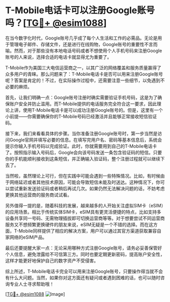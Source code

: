 # T-Mobile电话卡可以注册Google账号吗？[[TG💪+ @esim1088](https://t.me/s/esim1088)]

在当今数字化时代，Google账号几乎成了每个人生活和工作的必需品。无论是用于管理电子邮件、存储文件，还是进行在线购物，Google账号的重要性不言而喻。然而，对于那些没有本地电话号码或者不想使用个人手机号码来注册Google账号的人来说，选择合适的电话卡就显得尤为重要了。

T-Mobile作为美国三大电信运营商之一，以其广泛的网络覆盖和服务质量赢得了众多用户的青睐。那么问题来了：T-Mobile电话卡是否可以用来注册Google账号呢？答案是肯定的！不过，在实际操作过程中，还需要注意一些细节，以免遇到不必要的麻烦。

首先，让我们明确一点：Google账号注册时确实需要验证手机号码，这是为了确保账户安全并防止滥用。而T-Mobile提供的电话服务完全符合这一要求，因此理论上讲，使用T-Mobile电话卡是可以成功注册Google账号的。但是，这里有一个小前提——你需要确保你的T-Mobile号码已经激活并且能够正常接收短信验证码。

接下来，我们来看看具体的步骤。当你准备注册Google账号时，第一步当然是访问Google官网并填写必要的信息。在填写完用户名、密码等基本信息后，系统会提示你输入手机号码以完成验证。此时，你就需要用到自己的T-Mobile电话卡了。按照指示输入号码后，Google会向该号码发送一条包含验证码的短信。只要你的手机能顺利接收到这条短信，并正确输入验证码，整个注册过程就可以继续下去了。

当然啦，虽然理论上可行，但在实践中可能会遇到一些特殊情况。比如，有时候由于网络延迟或者其他技术原因，可能会导致短信未能及时送达。这种情况下，你可以尝试重新发送验证码或者稍后再试几次。如果仍然无法解决问题的话，不妨考虑更换其他运营商的服务商试试看。

另外值得一提的是，随着科技的发展，越来越多的人开始关注虚拟SIM卡（eSIM）的应用场景。相比于传统实体SIM卡，eSIM具有更灵活便捷的特点，比如支持多设备共享同一号码、无需物理插拔即可切换运营商等等。对于想要尝试不同运营商服务又不想频繁更换硬件的朋友来说，eSIM无疑是一个不错的选择。而在这方面，T-Mobile同样提供了相应的解决方案，用户可以通过其官方渠道获取兼容自家网络的eSIM产品。

最后还要提醒大家一点：无论采用哪种方式注册Google账号，请务必妥善保管好个人信息，避免泄露给不可信第三方。同时也要定期更新密码，提高账户安全性，这样才能更好地保护自己的数字资产不受侵害。

综上所述，T-Mobile电话卡完全可以用来注册Google账号，只要操作得当就不会有什么大问题。当然，如果你对这方面还有疑问或者遇到困难的话，也可以随时咨询专业人士寻求帮助哦！

[[TG💪+ @esim1088](https://t.me/s/esim1088) ![Image](https://i.postimg.cc/4NQfJmqS/Snipaste-2025-05-13-00-14-12.png)]